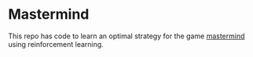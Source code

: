 # Mastermind

This repo has code to learn an optimal strategy for the game
[mastermind](https://en.wikipedia.org/wiki/Mastermind_(board_game)) using
reinforcement learning. 
